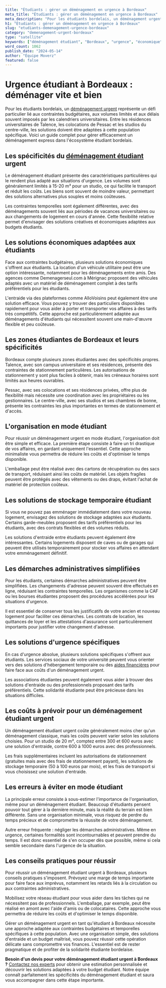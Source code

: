 ```yaml
---
title: "Étudiants : gérer un déménagement en urgence à Bordeaux"
meta_title: "Étudiants : gérer un déménagement en urgence à Bordeaux"
meta_description: "Pour les étudiants bordelais, un déménagement urgent représente un défi particulier lié aux contraintes budgétaires, aux volumes limités et aux délais."
h1: "Étudiants : gérer un déménagement en urgence à Bordeaux"
slug: "etudiants-demenagement-urgence-bordeaux"
category: "demenagement-urgent-bordeaux"
type: "satellite"
keywords: ["déménagement étudiant", "Bordeaux", "urgence", "économique"]
word_count: 1062
publish_date: "2024-05-14"
author: "Équipe Moverz"
featured: false
---
```



# Urgence étudiant à Bordeaux : déménager vite et bien

Pour les étudiants bordelais, un [déménagement urgent](/blog/demenagement-entreprise-bordeaux/demenagement-entreprise-bordeaux-guide) représente un défi particulier lié aux contraintes budgétaires, aux volumes limités et aux délais souvent imposés par les calendriers universitaires. Entre les résidences universitaires de Talence, les colocations de Pessac et les studios du centre-ville, les solutions doivent être adaptées à cette population spécifique. Voici un guide complet pour gérer efficacement un déménagement express dans l'écosystème étudiant bordelais.

## Les spécificités du [déménagement étudiant](/blog/etudiant/guide) urgent

Le déménagement étudiant présente des caractéristiques particulières qui le rendent plus adapté aux situations d'urgence. Les volumes sont généralement limités à 15-20 m³ pour un studio, ce qui facilite le transport et réduit les coûts. Les biens sont souvent de moindre valeur, permettant des solutions alternatives plus souples et moins coûteuses.

Les contraintes temporelles sont également différentes, avec des déménagements souvent liés aux périodes de vacances universitaires ou aux changements de logement en cours d'année. Cette flexibilité relative permet d'envisager des solutions créatives et économiques adaptées aux budgets étudiants.

## Les solutions économiques adaptées aux étudiants

Face aux contraintes budgétaires, plusieurs solutions économiques s'offrent aux étudiants. La location d'un véhicule utilitaire peut être une option intéressante, notamment pour les déménagements entre amis. Des agences comme Demenagerseul.com à Mérignac proposent des véhicules adaptés avec un matériel de déménagement complet à des tarifs préférentiels pour les étudiants.

L'entraide via des plateformes comme AlloVoisins peut également être une solution efficace. Vous pouvez y trouver des particuliers disponibles rapidement pour vous aider à porter et transporter vos affaires à des tarifs très compétitifs. Cette approche est particulièrement adaptée aux déménagements d'étudiants qui nécessitent souvent une main-d'œuvre flexible et peu coûteuse.

## Les zones étudiantes de Bordeaux et leurs spécificités

Bordeaux compte plusieurs zones étudiantes avec des spécificités propres. Talence, avec son campus universitaire et ses résidences, présente des contraintes de stationnement particulières. Les autorisations de stationnement y sont plus faciles à obtenir, mais les créneaux horaires sont limités aux heures ouvrables.

Pessac, avec ses colocations et ses résidences privées, offre plus de flexibilité mais nécessite une coordination avec les propriétaires ou les gestionnaires. Le centre-ville, avec ses studios et ses chambres de bonne, présente les contraintes les plus importantes en termes de stationnement et d'accès.

## L'organisation en mode étudiant

Pour réussir un déménagement urgent en mode étudiant, l'organisation doit être simple et efficace. La première étape consiste à faire un tri drastique de vos affaires, en gardant uniquement l'essentiel. Cette approche minimaliste vous permettra de réduire les coûts et d'optimiser le temps disponible.

L'emballage peut être réalisé avec des cartons de récupération ou des sacs de transport, réduisant ainsi les coûts de matériel. Les objets fragiles peuvent être protégés avec des vêtements ou des draps, évitant l'achat de matériel de protection coûteux.

## Les solutions de stockage temporaire étudiant

Si vous ne pouvez pas emménager immédiatement dans votre nouveau logement, envisagez des solutions de stockage adaptées aux étudiants. Certains garde-meubles proposent des tarifs préférentiels pour les étudiants, avec des contrats flexibles et des volumes réduits.

Les solutions d'entraide entre étudiants peuvent également être intéressantes. Certains logements disposent de caves ou de garages qui peuvent être utilisés temporairement pour stocker vos affaires en attendant votre emménagement définitif.

## Les démarches administratives simplifiées

Pour les étudiants, certaines démarches administratives peuvent être simplifiées. Les changements d'adresse peuvent souvent être effectués en ligne, réduisant les contraintes temporelles. Les organismes comme la CAF ou les bourses étudiantes proposent des procédures accélérées pour les situations d'urgence.

Il est essentiel de conserver tous les justificatifs de votre ancien et nouveau logement pour faciliter ces démarches. Les contrats de location, les quittances de loyer et les attestations d'assurance sont particulièrement importants pour justifier votre changement d'adresse.

## Les solutions d'urgence spécifiques

En cas d'urgence absolue, plusieurs solutions spécifiques s'offrent aux étudiants. Les services sociaux de votre université peuvent vous orienter vers des solutions d'hébergement temporaire ou des [aides financières](/blog/demenagement-etudiant-bordeaux/aide-financiere-demenagement-etudiant) pour faire face aux coûts d'un déménagement urgent.

Les associations étudiantes peuvent également vous aider à trouver des solutions d'entraide ou des professionnels proposant des tarifs préférentiels. Cette solidarité étudiante peut être précieuse dans les situations difficiles.

## Les coûts à prévoir pour un déménagement étudiant urgent

Un déménagement étudiant urgent coûte généralement moins cher qu'un déménagement classique, mais les coûts peuvent varier selon les solutions choisies. Pour un studio de 20 m², comptez entre 300 et 600 euros avec une solution d'entraide, contre 600 à 1000 euros avec des professionnels.

Les frais supplémentaires incluent les autorisations de stationnement (gratuites mais avec des frais de stationnement payant), les solutions de stockage temporaire (50 à 100 euros par mois), et les frais de transport si vous choisissez une solution d'entraide.

## Les erreurs à éviter en mode étudiant

La principale erreur consiste à sous-estimer l'importance de l'organisation, même pour un déménagement étudiant. Beaucoup d'étudiants pensent pouvoir tout gérer à la dernière minute, mais la réalité du terrain est bien différente. Sans une organisation minimale, vous risquez de perdre du temps précieux et de compromettre la réussite de votre déménagement.

Autre erreur fréquente : négliger les démarches administratives. Même en urgence, certaines formalités sont incontournables et peuvent prendre du temps. Il est donc essentiel de s'en occuper dès que possible, même si cela semble secondaire dans l'urgence de la situation.

## Les conseils pratiques pour réussir

Pour réussir un déménagement étudiant urgent à Bordeaux, plusieurs conseils pratiques s'imposent. Prévoyez une marge de temps importante pour faire face aux imprévus, notamment les retards liés à la circulation ou aux contraintes administratives.

Mobilisez votre réseau étudiant pour vous aider dans les tâches qui ne nécessitent pas de professionnels. L'emballage, par exemple, peut être réalisé en amont avec l'aide d'amis ou de colocataires. Cette approche vous permettra de réduire les coûts et d'optimiser le temps disponible.

Gérer un déménagement urgent en tant qu'étudiant à Bordeaux nécessite une approche adaptée aux contraintes budgétaires et temporelles spécifiques à cette population. Avec une organisation simple, des solutions d'entraide et un budget maîtrisé, vous pouvez réussir cette opération délicate sans compromettre vos finances. L'essentiel est de rester pragmatique et de profiter de la solidarité étudiante bordelaise.

**Besoin d'un devis pour votre déménagement étudiant urgent à Bordeaux ?** [Contactez nos experts](/contact) pour obtenir une estimation personnalisée et découvrir les solutions adaptées à votre budget étudiant. Notre équipe connaît parfaitement les spécificités du déménagement étudiant et saura vous accompagner dans cette étape importante.
